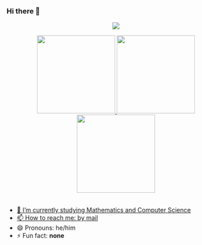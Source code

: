 ### Hi there 👋
<!--
**mariovilar/mariovilar** is a ✨ _special_ ✨ repository because its `README.md` (this file) appears on your GitHub profile.
-->

<p align="center">
  <a href="https://github.com/DenverCoder1/readme-typing-svg"><img src="https://readme-typing-svg.herokuapp.com?font=Time+New+Roman&color=cyan&size=25&center=true&vCenter=true&width=600&height=100&lines=Mario+Vilar;++;Living+in+Barcelona;Third+year+student+of+a;Double+Degree+in+Computer+Science;and+Mathematics"></a>
</p>

<div align="center">
  <a href="https://github.com/mariovilar">
  <img height="180em" src="https://github-readme-stats.vercel.app/api?username=mariovilar&show_icons=true&theme=radical&include_all_commits=true&count_private=true"/>
  <img height="180em" src="https://github-readme-stats.vercel.app/api/top-langs/?username=mariovilar&layout=compact&include_all_commits=true&langs_count=7&theme=radical&count_private=true"/>
    <img height="180em" src="https://github-readme-streak-stats.herokuapp.com/?user=mariovilar&layout=compact&theme=radical&include_all_commits=true&count_private=true"/>
</div>
<br>

- 🔭 I’m currently studying Mathematics and Computer Science
- 📫 How to reach me: by [mail](mailto:mvr7@outlook.es)
- 😄 Pronouns: he/him
- ⚡ Fun fact: __none__
